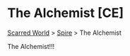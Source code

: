 # The Alchemist [CE]
[Scarred World](./scarred-world.md) > [Spire](./trade-partner-1.md) > The Alchemist

The Alchemist!!!
